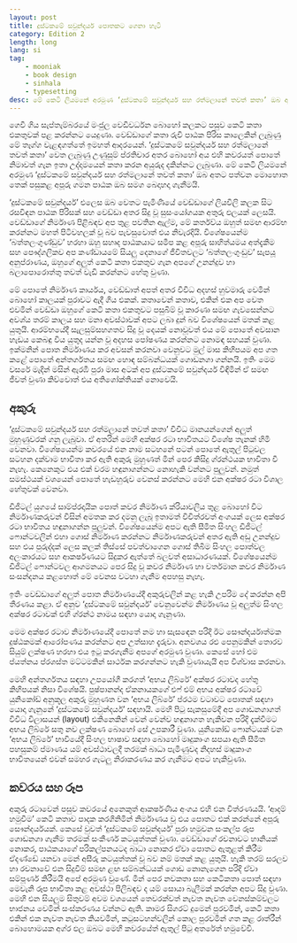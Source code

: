 ```yaml
---
layout: post
title: දුස්ටකමේ සවුන්දර්ය පොතකට ගෙනා හැටි 
category: Edition 2
length: long
lang: si
tag: 
    - mooniak
    - book design
    - sinhala
    - typesetting
desc: මේ කෙටි ලියමනේ අරමුණ ‘දුස්ටකමේ සවුන්දර්ය සහ රත්මලානේ තවත් කතා’ ඔබ අතට පත්වන මොහොත තෙක් පසුකළ අපූරු ගමන පාඨක ඔබ සමග බෙදාහදා ගැනීමයි.
---
```



ගෙවී ගිය සැප්තැම්බරයේ මංජුල වෙඩිවර්ධන බොහෝ කලකට පසුව කෙටි කතා එකතුවක් පළ කරන්නට යෙදුණා.  වෙඩ්ඩාගේ කතා රුචි පාඨක පිරිස කාලෙකින් ලැබුණු මේ තෑග්ග වැළඳගත්තේ ඉමහත් ආදරයෙන්. ‘දුස්ටකමේ සවුන්දර්ය සහ රත්මලානේ තවත් කතා’ වෙත ලැබුණු උණුසුම් ප්රතිචාර අතර බොහෝ අය එහි කවරයත් පොතේ නිමාවත් ගැන ඉතා උද්දාමයෙන් කතා කරන අයුරුද දකින්නට ලැබුණා. මේ කෙටි ලියමනේ අරමුණ ‘දුස්ටකමේ සවුන්දර්ය සහ රත්මලානේ තවත් කතා’ ඔබ අතට පත්වන මොහොත තෙක් පසුකළ අපූරු ගමන පාඨක ඔබ සමග බෙදාහදා ගැනීමයි.

‘දුස්ටකමේ සවුන්දර්ය’ එලෙස ඔබ වෙතට පැමිණියේ වෙඩ්ඩාගේ ලියවිලි කලක සිට රසවිඳන පාඨක පිරිසක් සහ වෙඩ්ඩා අතර සිදු වූ සුසංයෝගයක අතුරු ඵලයක් ලෙසයි. වෙඩ්ඩාගේ නිර්මාණ පිළිබඳව අප තුළ පවතින ඇල්ම, මේ කර්තව්ය ඔහුත් සමඟ ආරම්භ කරන්නට මහත් පිටිවහලක් වූ බව පැවසුවොත් එය නිවැරදියි. විශේෂයෙන්ම ‘බත්තලංගුණ්ඩුව’ හරහා ඔහු සහෘද පාඨකයාට සමීප කළ අපූරු සාහිත්යමය අත්දැකීම සහ පෞද්ගලිකව අප කණ්ඩායමේ සියලු දෙනාගේ ජීවිතවලට ‘බත්තලංගුංඩුව’ සැපයූ අනුප්රාණය, ඔහුගේ අලුත් කෙටි කතා එකතුව ගැන අපගේ උනන්දුව හා බලාපොරොත්තු තවත් වැඩි කරන්නට හේතු වුණා. 

මේ පොතේ නිර්මාණ කාර්යය, වෙඩ්ඩාත් අපත් අතර විවිධ අදහස් හුවමාරු වෙමින් බොහෝ කාලයක් පුරාවට ඇදී ගිය එකක්. කතාවෙන් කතාව, එකින් එක අප වෙත එවමින් වෙඩ්ඩා ඔහුගේ කෙටි කතා එකතුවට පසුබිම් වූ කාරණා සමඟ ගැවසෙන්නට අවශ්ය තරම් කාලය සහ මනා අවස්ථාවක් අපට ලබා දුන් බව විශේෂයෙන් මතක් කළ යුතුයි. ආරම්භයේදී සැලසුම්සහගතව සිදු වූ දෙයක් නොවූවත් එය මේ පොතේ අවසාන හැඩය කෙබඳු විය යුතුද යන්න වූ අදහස පෝෂණය කරන්නට නොමඳ සහයක් වුණා. ඉක්මනින් පොත නිර්මාණය කර අවසන් කරනවා වෙනුවට මුල් මාස කිහිපයම අප ගත කළේ පොතේ අන්තර්ගතය සමඟ හොඳ සම්බන්ධයක් ගොඩනගා ගන්නයි. ඉතිං මෙම වසරේ මැදින් මසින් ඇරඹී පුරා මාස අටක් අප දුස්ටකමේ සවුන්දර්ය විඳිමින් ඒ සමඟ ජීවත් වුණා කිව්වොත් එය අතිශෝක්තියක් නොවෙයි. 



## අකුරු

‘දුස්ටකමේ සවුන්දර්ය සහ රත්මලානේ තවත් කතා’ විවිධ මානයන්ගෙන් අලුත් මුහුණුවරක් ගනු ලැබුවා. ඒ අතරින් මෙහි අක්ෂර රටා භාවිතයට විශේෂ තැනක් හිමි වෙනවා. විශේෂයෙන්ම කවරයේ එන නාම සටහනේ පටන් පොතේ ඇතුල් පිටුවල සටහන දක්වාම භාවිතා කර ඇති අකුරු මුහුණත් මින් පෙර කිසිදු ග්රන්ථයක භාවිතා වී නැහැ. කෙනෙකුට එය එක් වරම හඳුනාගන්නට නොහැකි වන්නට පුලුවන්. නමුත් සමස්ථයක් වශයෙන් පොතේ හැඩහුරුව වෙනස් කරන්නට මෙහි එන අක්ෂර රටා විශාල හේතුවක් වෙනවා. 

ඩිජිටල් යුගයේ සාම්ප්රදායික පොත් කවර නිර්මාණ ක්රියාවලිය තුළ බොහෝ විට නිර්මාණකරුවන් විසින් අමතක කර දමනු ලැබූ ඉතාමත් විචිත්රවත් අංගයක් ලෙස අක්ෂර රටා භාවිතය හඳුනාගන්න පුලුවන්. විශේෂයෙන්ම අපට ඇති සීමිත සිංහල ඩිජිටල් ෆොන්ටවලින් එහා ගොස් නිර්මාණ කරන්නට නිර්මාණකරුවන් අතර ඇති අඩු උනන්දුව සහ එය පුරුද්දක් ලෙස කලක් තිස්සේ පවත්වාගෙන ගොස් තිබීම සිංහල පොත්වල අලංකාරයට සහ ආකර්ෂණයට සිදුකර ඇත්තේ බලවත් අසාධාරණයක්. විශේෂයෙන්ම ඩිජිටල් ෆොන්ටවල ආගමනයට පෙර සිදු වූ කවර නිර්මාණ හා වර්තමාන කවර නිර්මාණ සංසන්දනය කළහොත් මේ වෙනස වටහා ගැනීම අපහසු නැහැ. 


ඉතිං වෙඩ්ඩාගේ අලුත් පොත නිර්මාණයේදී අකුරුවලින් කළ හැකි උපරිම දේ කරන්න අපි තීරණය කළා. ඒ අනුව ‘දුස්ටකමේ සවුන්දර්ය’ වෙනුවෙන්ම නිර්මාණය වූ අලුත්ම සිංහල අක්ෂර රටාවක් එහි ග්රන්ථ නාමය සඳහා යොදා ගැනුණා.

මෙම අක්ෂර රටාව නිර්මාණයේදී පොතේ නම හා සැසඳෙන පරිදි ඊට සෞන්දර්යාත්මක දුෂ්ඨකමක් ආරෝපණය කරන්නට අප උත්සාහ දැරුවා. අනවශය රළු පෙනුමකින් තොරව සියුම් ලක්ෂණ හරහා එය ඉටු කරගැනීම අපගේ අරමුණ වුණා. කෙසේ හෝ එම ප්යත්නය ප්රශස්ත මට්ටමකින් සාර්ථක කරගන්නට හැකි වුණායැයි අප විශ්වාස කරනවා. 

මෙහි අන්තර්ගතය සඳහා උපයෝගී කරගත් ‘අභය ලිබ්රේ’ අක්ෂර රටාවද හේතු කිහිපයක් නිසා විශේෂයි. පුෂ්පානන්ද ඒකනායකගේ එෆ් එම් අභය අක්ෂර රටාවේ යුනිකෝඩ් අනුකූල අකුරු මුහුණත වන ‘අභය ලිබ්රේ’ ප්රථම වටාවට පොතක් සඳහා යොදා ගැනුනේ ‘දුස්ටකමේ සවුන්දර්ය’ සඳහායි. මෙහි පිටු සැකසුමේදී අප ගොඩනගාගත් විවිධ විලාසයන් (layout) එකිනෙකින් වෙන් වෙන්ව හඳුනාගත හැකිවන පරිදි දැක්වීමට අභය ලිබ්රේ සතු නව ලක්ෂණ බොහෝ සේ උපකාරී වුණා. යුනිකෝඩ් ෆොන්ටයක් වන ‘අභය ලිබ්රේ’ භාවියේදී සිංහල භාෂාව සඳහා බොහෝ මෘදුකාංග සපයා ඇති සීමිත පහසුකම් ප්මාණය යම් අවස්ථාවලදී තරමක් බාධා පැමිණුවද නිදහස් මෘදුකාංග භාවිතයෙන් එවන් සමහර ගැටලු නිරාකරණය කර ගැනීමට අපට හැකිවුණා. 


## කවරය සහ රූප

අකුරු රටාවෙන් පසුව කවරයේ අනෙකුත් ආකර්ෂණීය අංගය එහි එන විත්රණයයි. ‘ආදම් හමුවීම’ කෙටි කතාව පාදක කරගිනිමින් නිර්මාණය වූ එය පොතට එක් කරන්නේ අපූරු සෞන්දර්යයක්. කෙසේ වුවත් ‘දුස්ටකමේ සවුන්දර්ය’ පුරා හමුවන සංකල්ප රූප ගොඩනගා ගැනීම තරමක් සංකීර්ණ කටයුත්තක් වුණා. වෙඩ්ඩාගේ රචනාවට හානියක් නොකර, පාඨකයාගේ පරිකල්පනයටද බාධා නොකර ඒවා පොතට ඇතුළත් කිරීම ඒදණ්ඩේ යනවා මෙන් අසීරු කටයුත්තක් වූ බව නම් මතක් කළ යුතුයි. හැකි තරම් සරලව හා රචනාවේ එන සිදුවීම් සමඟ ළඟ සම්බන්ධයක් ගොඩ නොනැගෙන පරිදි ඒවා සම්පූර්ණ කිරීමයි අපේ අරමුණ වුණේ. මින් පෙර නවකතා සහ කෙටිකතා පොත් සඳහා මෙවැනි රූප භාවිතා කළ අවස්ථා පිලිබඳව ද යම් සොයා බැලීමක් කරන්න අපට සිදු වුණා. මෙහි එන සියලුම සිතුවම් අවම වශයෙන් තෙවරක්වත් නැවත නැවත වෙනස්කම්වලට භාජනය වෙමින් සංස්කරණය වන්නට ඇති. කාමර සිගරට් දුමෙන් පුරවමින්, කෙටි කතා එකින් එක නැවත නැවත කියවමින්, කටුසටහන්වලින් කොල පුරවමින් ගත කළ රාත්රීන් බොහොමයක අග්ර ඵල ඔබට මෙහි කවරයේත් ඇතුල් පිටු අතරේත් හමුවේවි. 
